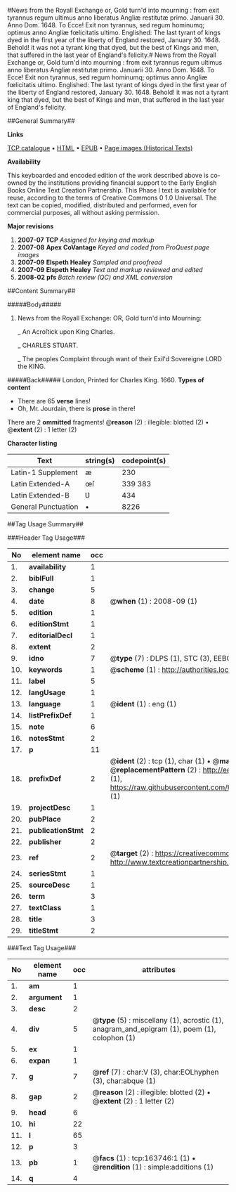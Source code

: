 #News from the Royall Exchange or, Gold turn'd into mourning : from exit tyrannus regum ultimus anno liberatus Angliæ restitutæ primo. Januarii 30. Anno Dom. 1648. To Ecce! Exit non tyrannus, sed regum hominumq; optimus anno Angliæ fœlicitatis ultimo. Englished: The last tyrant of kings dyed in the first year of the liberty of England restored, January 30. 1648. Behold! it was not a tyrant king that dyed, but the best of Kings and men, that suffered in the last year of England's felicity.#
News from the Royall Exchange or, Gold turn'd into mourning : from exit tyrannus regum ultimus anno liberatus Angliæ restitutæ primo. Januarii 30. Anno Dom. 1648. To Ecce! Exit non tyrannus, sed regum hominumq; optimus anno Angliæ fœlicitatis ultimo. Englished: The last tyrant of kings dyed in the first year of the liberty of England restored, January 30. 1648. Behold! it was not a tyrant king that dyed, but the best of Kings and men, that suffered in the last year of England's felicity.

##General Summary##

**Links**

[TCP catalogue](http://www.ota.ox.ac.uk/tcp/)  • 
[HTML](http://tei.it.ox.ac.uk/tcp/Texts-HTML/free/A89/A89654.html)  • 
[EPUB](http://tei.it.ox.ac.uk/tcp/Texts-EPUB/free/A89/A89654.epub) • 
[Page images (Historical Texts)](https://data.historicaltexts.jisc.ac.uk/view?pubId=eebo-99870371e&pageId=eebo-99870371e-163746-1)

**Availability**

This keyboarded and encoded edition of the
	       work described above is co-owned by the institutions
	       providing financial support to the Early English Books
	       Online Text Creation Partnership. This Phase I text is
	       available for reuse, according to the terms of Creative
	       Commons 0 1.0 Universal. The text can be copied,
	       modified, distributed and performed, even for
	       commercial purposes, all without asking permission.

**Major revisions**

1. __2007-07__ __TCP__ *Assigned for keying and markup*
1. __2007-08__ __Apex CoVantage__ *Keyed and coded from ProQuest page images*
1. __2007-09__ __Elspeth Healey__ *Sampled and proofread*
1. __2007-09__ __Elspeth Healey__ *Text and markup reviewed and edited*
1. __2008-02__ __pfs__ *Batch review (QC) and XML conversion*

##Content Summary##

#####Body#####

1. News from the Royall Exchange: OR, Gold turn'd into Mourning:

    _ An Acroſtick upon King Charles.

    _ CHARLES STƲART.

    _ The peoples Complaint through want of their Exil'd Sovereigne LORD the KING.

#####Back#####
London, Printed for Charles King. 1660.
**Types of content**

  * There are 65 **verse** lines!
  * Oh, Mr. Jourdain, there is **prose** in there!

There are 2 **ommitted** fragments! 
 @__reason__ (2) : illegible: blotted (2)  •  @__extent__ (2) : 1 letter (2)

**Character listing**


|Text|string(s)|codepoint(s)|
|---|---|---|
|Latin-1 Supplement|æ|230|
|Latin Extended-A|œſ|339 383|
|Latin Extended-B|Ʋ|434|
|General Punctuation|•|8226|

##Tag Usage Summary##

###Header Tag Usage###

|No|element name|occ|attributes|
|---|---|---|---|
|1.|__availability__|1||
|2.|__biblFull__|1||
|3.|__change__|5||
|4.|__date__|8| @__when__ (1) : 2008-09 (1)|
|5.|__edition__|1||
|6.|__editionStmt__|1||
|7.|__editorialDecl__|1||
|8.|__extent__|2||
|9.|__idno__|7| @__type__ (7) : DLPS (1), STC (3), EEBO-CITATION (1), PROQUEST (1), VID (1)|
|10.|__keywords__|1| @__scheme__ (1) : http://authorities.loc.gov/ (1)|
|11.|__label__|5||
|12.|__langUsage__|1||
|13.|__language__|1| @__ident__ (1) : eng (1)|
|14.|__listPrefixDef__|1||
|15.|__note__|6||
|16.|__notesStmt__|2||
|17.|__p__|11||
|18.|__prefixDef__|2| @__ident__ (2) : tcp (1), char (1)  •  @__matchPattern__ (2) : ([0-9\-]+):([0-9IVX]+) (1), (.+) (1)  •  @__replacementPattern__ (2) : http://eebo.chadwyck.com/downloadtiff?vid=$1&page=$2 (1), https://raw.githubusercontent.com/textcreationpartnership/Texts/master/tcpchars.xml#$1 (1)|
|19.|__projectDesc__|1||
|20.|__pubPlace__|2||
|21.|__publicationStmt__|2||
|22.|__publisher__|2||
|23.|__ref__|2| @__target__ (2) : https://creativecommons.org/publicdomain/zero/1.0/ (1), http://www.textcreationpartnership.org/docs/. (1)|
|24.|__seriesStmt__|1||
|25.|__sourceDesc__|1||
|26.|__term__|3||
|27.|__textClass__|1||
|28.|__title__|3||
|29.|__titleStmt__|2||


###Text Tag Usage###

|No|element name|occ|attributes|
|---|---|---|---|
|1.|__am__|1||
|2.|__argument__|1||
|3.|__desc__|2||
|4.|__div__|5| @__type__ (5) : miscellany (1), acrostic (1), anagram_and_epigram (1), poem (1), colophon (1)|
|5.|__ex__|1||
|6.|__expan__|1||
|7.|__g__|7| @__ref__ (7) : char:V (3), char:EOLhyphen (3), char:abque (1)|
|8.|__gap__|2| @__reason__ (2) : illegible: blotted (2)  •  @__extent__ (2) : 1 letter (2)|
|9.|__head__|6||
|10.|__hi__|22||
|11.|__l__|65||
|12.|__p__|3||
|13.|__pb__|1| @__facs__ (1) : tcp:163746:1 (1)  •  @__rendition__ (1) : simple:additions (1)|
|14.|__q__|4||
